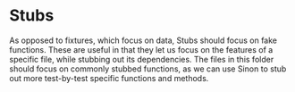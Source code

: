 Stubs
===========

As opposed to fixtures, which focus on data, Stubs should focus on fake functions. These are useful in that they let us focus on the features of a specific file, while stubbing out its dependencies. The files in this folder should focus on commonly stubbed functions, as we can use Sinon to stub out more test-by-test specific functions and methods.